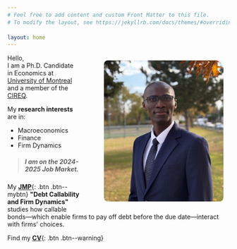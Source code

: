 ```yaml
---
# Feel free to add content and custom Front Matter to this file.
# To modify the layout, see https://jekyllrb.com/docs/themes/#overriding-theme-defaults

layout: home
---
```


<img id="profile" src="/assets/Juste.jpg" height="320" class="profile-image" align="right"/>

<style>
  .profile-image {
    border-radius: 3%;
    margin: 1em 1em 1em 4em; /* Desktop spacing */
    float: right;
  }

  @media (max-width: 768px) { /* For mobile view */
    .profile-image {
      float: none; /* Remove float */
      display: block;
      margin: 1em auto; /* Center the image */
    }
    p, .research-interests {
      text-align: justify; /* Justify text for mobile */
      margin: 0 1em; /* Add side margins */
    }
  }
</style>



Hello,  
I am a Ph.D. Candidate in Economics at [University of Montreal](https://sceco.umontreal.ca/english/home/) and a member of the [CIREQ](https://www.cireqmontreal.com/).   
<!-- Fortunate to be advised by [Immo Schott](https://sites.google.com/site/immoschott/). -->
My **research interests** are in:
- Macroeconomics
- Finance
- Firm Dynamics

> ##### __I am on the 2024-2025 Job Market.__

My [**JMP**](){: .btn .btn--mybtn} **"Debt Callability and Firm Dynamics"** studies how callable bonds—which enable firms to pay off debt before the due date—interact with firms' choices.  

Find my [**CV**](https://justedjabakou.github.io/assets/CV_Djabakou.pdf){: .btn .btn--warning}  


<!-- <br/> My works focus on the implications of firm heterogeneity for the macroeconomy. -->  
<!--  and interactions with the financial sector. -->    



<!-- On this site you find my [**works**](/research){: .btn .btn--inverse} [**CV**](/cv){: .btn .btn--inverse} and other. -->

<!-- <br/> 
<span style="color:#9E0B00;">**Recent** </span>
-->

  

<!--

> ##### __Dissertation Fellowship, Federal Reserve Bank of St. Louis. Summer 2023.__   

> ##### __Co-organized:__ 1st CIREQ Interdisciplinary Conference on Big Data and AI. 2023. [link](https://cireqmontreal.com/en/1st-cireq-interdisciplinary-conference-on-big-data-and-artificial-intelligence/){: .btn .btn-primary}


<a href="#link" class="btn btn--success">Button name</a>


<center>
<a href="#link" class="btn btn--success">Button name</a>
</center>


 

<form action="https://stackoverflow.com/" method="get" target="_blank"><button type="danger">Click me</button></form>

  
  <button type="button" class="btn btn-primary">Primary</button>
  <button type="button" class="btn btn-success">Success</button>
 

  <link rel="stylesheet" href="https://maxcdn.bootstrapcdn.com/bootstrap/3.4.1/css/bootstrap.min.css">
<div class="container">
  <h2>Button Styles</h2>
  <button type="button" class="btn">Basic</button>
  <button type="button" class="btn btn-default">Default</button>

  <button type="button" class="btn btn-info">Info</button>
  <button type="button" class="btn btn-warning">Warning</button>
  <button type="button" class="btn btn-danger">Danger</button>
  <button type="button" class="btn btn-link">Link</button>      
</div>



<a href="javascript:void(0)" class="button">Default Button</a>

<blockquote>  <p align = "justify" style="font-size:88%; margin-top: -1em"> Dissertation Fellowship, Federal Reserve Bank of St. Louis. Summer 2023. </p>
</blockquote>

-->
